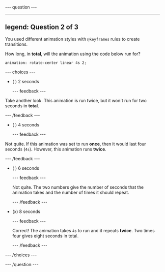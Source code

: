 
--- question ---

---
legend: Question 2 of 3
---

You used different animation styles with `@keyframes` rules to create transitions. 

How long, in **total**, will the animation using the code below run for?

`animation: rotate-center linear 4s 2;`

--- choices ---

- ( ) 2 seconds

  --- feedback ---

Take another look. This animation is run twice, but it won't run for two seconds in **total**.
 
  --- /feedback ---

- ( ) 4 seconds

  --- feedback ---

Not quite. If this animation was set to run **once**, then it would last four seconds (`4s`). However, this animation runs **twice**.

  --- /feedback ---

- ( ) 6 seconds

  --- feedback ---

  Not quite. The two numbers give the number of seconds that the animation takes and the number of times it should repeat. 

  --- /feedback ---

- (x) 8 seconds

  --- feedback ---

  Correct! The animation takes `4s` to run and it repeats **twice**. Two times four gives eight seconds in total.

  --- /feedback ---

--- /choices ---

--- /question ---
